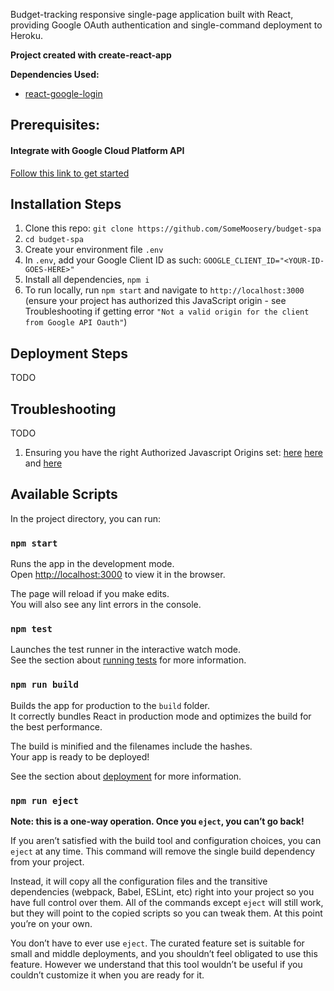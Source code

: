 Budget-tracking responsive single-page application built with React, providing Google OAuth authentication and single-command deployment to Heroku.

**Project created with create-react-app**

**Dependencies Used:**
- [react-google-login](https://www.npmjs.com/package/react-google-login)

## Prerequisites:

#### Integrate with Google Cloud Platform API

[Follow this link to get started](https://developers.google.com/identity/sign-in/web/sign-in)

## Installation Steps

1. Clone this repo: `git clone https://github.com/SomeMoosery/budget-spa`
2. `cd budget-spa`
3. Create your environment file `.env`
4. In `.env`, add your Google Client ID as such: `GOOGLE_CLIENT_ID="<YOUR-ID-GOES-HERE>"`
6. Install all dependencies, `npm i`
5. To run locally, run `npm start` and navigate to `http://localhost:3000` (ensure your project has authorized this JavaScript origin - see Troubleshooting if getting error `"Not a valid origin for the client from Google API Oauth"`)

## Deployment Steps

TODO

## Troubleshooting

TODO

1. Ensuring you have the right Authorized Javascript Origins set: [here](https://developers.google.com/identity/sign-in/web/server-side-flow) [here](https://stackoverflow.com/questions/44068680/not-a-valid-origin-for-the-client-from-google-api-oauth) and [here](https://developers.google.com/identity/sign-in/web/sign-in)

## Available Scripts

In the project directory, you can run:

### `npm start`

Runs the app in the development mode.<br />
Open [http://localhost:3000](http://localhost:3000) to view it in the browser.

The page will reload if you make edits.<br />
You will also see any lint errors in the console.

### `npm test`

Launches the test runner in the interactive watch mode.<br />
See the section about [running tests](https://facebook.github.io/create-react-app/docs/running-tests) for more information.

### `npm run build`

Builds the app for production to the `build` folder.<br />
It correctly bundles React in production mode and optimizes the build for the best performance.

The build is minified and the filenames include the hashes.<br />
Your app is ready to be deployed!

See the section about [deployment](https://facebook.github.io/create-react-app/docs/deployment) for more information.

### `npm run eject`

**Note: this is a one-way operation. Once you `eject`, you can’t go back!**

If you aren’t satisfied with the build tool and configuration choices, you can `eject` at any time. This command will remove the single build dependency from your project.

Instead, it will copy all the configuration files and the transitive dependencies (webpack, Babel, ESLint, etc) right into your project so you have full control over them. All of the commands except `eject` will still work, but they will point to the copied scripts so you can tweak them. At this point you’re on your own.

You don’t have to ever use `eject`. The curated feature set is suitable for small and middle deployments, and you shouldn’t feel obligated to use this feature. However we understand that this tool wouldn’t be useful if you couldn’t customize it when you are ready for it.
